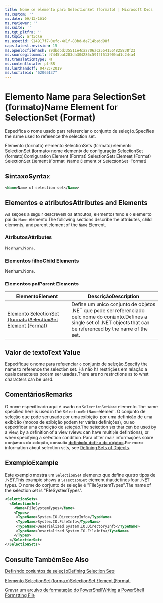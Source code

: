 ```yaml
---
title: Nome de elemento para SelectionSet (formato) | Microsoft Docs
ms.custom: ''
ms.date: 09/13/2016
ms.reviewer: ''
ms.suite: ''
ms.tgt_pltfrm: ''
ms.topic: article
ms.assetid: 914917f7-0efc-4d1f-88bd-de714bedd98f
caps.latest.revision: 15
ms.openlocfilehash: 29dbdbd335511e4ca2706a625541554825838f23
ms.sourcegitcommit: e7445ba8203da304286c591ff513900ad1c244a4
ms.translationtype: MT
ms.contentlocale: pt-BR
ms.lasthandoff: 04/23/2019
ms.locfileid: "62065137"
---
```

# <a name="name-element-for-selectionset-format"></a><span data-ttu-id="548bc-102">Elemento Name para SelectionSet (formato)</span><span class="sxs-lookup"><span data-stu-id="548bc-102">Name Element for SelectionSet (Format)</span></span>

<span data-ttu-id="548bc-103">Especifica o nome usado para referenciar o conjunto de seleção.</span><span class="sxs-lookup"><span data-stu-id="548bc-103">Specifies the name used to reference the selection set.</span></span>

<span data-ttu-id="548bc-104">Elemento (formato) elemento SelectionSets (formato) elemento SelectionSet (formato) nome elemento de configuração SelectionSet (formato)</span><span class="sxs-lookup"><span data-stu-id="548bc-104">Configuration Element (Format) SelectionSets Element (Format) SelectionSet Element (Format) Name Element of SelectionSet (Format)</span></span>

## <a name="syntax"></a><span data-ttu-id="548bc-105">Sintaxe</span><span class="sxs-lookup"><span data-stu-id="548bc-105">Syntax</span></span>

```xml
<Name>Name of selection set</Name>
```

## <a name="attributes-and-elements"></a><span data-ttu-id="548bc-106">Elementos e atributos</span><span class="sxs-lookup"><span data-stu-id="548bc-106">Attributes and Elements</span></span>

<span data-ttu-id="548bc-107">As seções a seguir descrevem os atributos, elementos filho e o elemento pai do `Name` elemento.</span><span class="sxs-lookup"><span data-stu-id="548bc-107">The following sections describe the attributes, child elements, and parent element of the `Name` Element.</span></span>

### <a name="attributes"></a><span data-ttu-id="548bc-108">Atributos</span><span class="sxs-lookup"><span data-stu-id="548bc-108">Attributes</span></span>

<span data-ttu-id="548bc-109">Nenhum.</span><span class="sxs-lookup"><span data-stu-id="548bc-109">None.</span></span>

### <a name="child-elements"></a><span data-ttu-id="548bc-110">Elementos filho</span><span class="sxs-lookup"><span data-stu-id="548bc-110">Child Elements</span></span>

<span data-ttu-id="548bc-111">Nenhum.</span><span class="sxs-lookup"><span data-stu-id="548bc-111">None.</span></span>

### <a name="parent-elements"></a><span data-ttu-id="548bc-112">Elementos pai</span><span class="sxs-lookup"><span data-stu-id="548bc-112">Parent Elements</span></span>

|<span data-ttu-id="548bc-113">Elemento</span><span class="sxs-lookup"><span data-stu-id="548bc-113">Element</span></span>|<span data-ttu-id="548bc-114">Descrição</span><span class="sxs-lookup"><span data-stu-id="548bc-114">Description</span></span>|
|-------------|-----------------|
|[<span data-ttu-id="548bc-115">Elemento SelectionSet (formato)</span><span class="sxs-lookup"><span data-stu-id="548bc-115">SelectionSet Element (Format)</span></span>](./selectionset-element-format.md)|<span data-ttu-id="548bc-116">Define um único conjunto de objetos .NET que pode ser referenciado pelo nome do conjunto.</span><span class="sxs-lookup"><span data-stu-id="548bc-116">Defines a single set of .NET objects that can be referenced by the name of the set.</span></span>|

## <a name="text-value"></a><span data-ttu-id="548bc-117">Valor de texto</span><span class="sxs-lookup"><span data-stu-id="548bc-117">Text Value</span></span>

<span data-ttu-id="548bc-118">Especifique o nome para referenciar o conjunto de seleção.</span><span class="sxs-lookup"><span data-stu-id="548bc-118">Specify the name to reference the selection set.</span></span> <span data-ttu-id="548bc-119">Há não há restrições em relação a quais caracteres podem ser usadas.</span><span class="sxs-lookup"><span data-stu-id="548bc-119">There are no restrictions as to what characters can be used.</span></span>

## <a name="remarks"></a><span data-ttu-id="548bc-120">Comentários</span><span class="sxs-lookup"><span data-stu-id="548bc-120">Remarks</span></span>

<span data-ttu-id="548bc-121">O nome especificado aqui é usado no `SelectionSetName` elemento.</span><span class="sxs-lookup"><span data-stu-id="548bc-121">The name specified here is used in the `SelectionSetName` element.</span></span> <span data-ttu-id="548bc-122">O conjunto de seleção que pode ser usado por uma exibição, por uma definição de uma exibição (modos de exibição podem ter várias definições), ou ao especificar uma condição de seleção.</span><span class="sxs-lookup"><span data-stu-id="548bc-122">The selection set that can be used by a view, by a definition of a view (views can have multiple definitions), or when specifying a selection condition.</span></span> <span data-ttu-id="548bc-123">Para obter mais informações sobre conjuntos de seleção, consulte [definindo define de objetos](./defining-selection-sets.md).</span><span class="sxs-lookup"><span data-stu-id="548bc-123">For more information about selection sets, see [Defining Sets of Objects](./defining-selection-sets.md).</span></span>

## <a name="example"></a><span data-ttu-id="548bc-124">Exemplo</span><span class="sxs-lookup"><span data-stu-id="548bc-124">Example</span></span>

<span data-ttu-id="548bc-125">Este exemplo mostra um `SelectionSet` elemento que define quatro tipos de .NET.</span><span class="sxs-lookup"><span data-stu-id="548bc-125">This example shows a `SelectionSet` element that defines four .NET types.</span></span> <span data-ttu-id="548bc-126">O nome do conjunto de seleção é "FileSystemTypes".</span><span class="sxs-lookup"><span data-stu-id="548bc-126">The name of the selection set is "FileSystemTypes".</span></span>

```xml
<SelectionSets>
  <SelectionSet>
    <Name>FileSystemTypes</Name>
    <Types>
     <TypeName>System.IO.DirectoryInfo</TypeName>
     <TypeName>System.IO.FileInfo</TypeName>
     <TypeName>Deserialized.System.IO.DirectoryInfo</TypeName>
     <TypeName>Deserialized.System.IO.FileInfo</TypeName>
    </Types>
  </SelectionSet>
</SelectionSets>
```

## <a name="see-also"></a><span data-ttu-id="548bc-127">Consulte Também</span><span class="sxs-lookup"><span data-stu-id="548bc-127">See Also</span></span>

[<span data-ttu-id="548bc-128">Definindo conjuntos de seleção</span><span class="sxs-lookup"><span data-stu-id="548bc-128">Defining Selection Sets</span></span>](./defining-selection-sets.md)

[<span data-ttu-id="548bc-129">Elemento SelectionSet (formato)</span><span class="sxs-lookup"><span data-stu-id="548bc-129">SelectionSet Element (Format)</span></span>](./selectionset-element-format.md)

[<span data-ttu-id="548bc-130">Gravar um arquivo de formatação do PowerShell</span><span class="sxs-lookup"><span data-stu-id="548bc-130">Writing a PowerShell Formatting File</span></span>](./writing-a-powershell-formatting-file.md)
